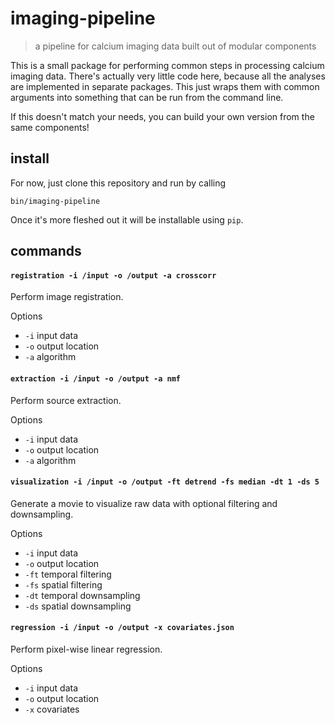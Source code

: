 # imaging-pipeline

> a pipeline for calcium imaging data built out of modular components

This is a small package for performing common steps in processing calcium imaging data. There's actually very little code here, because all the analyses are implemented in separate packages. This just wraps them with common arguments into something that can be run from the command line. 

If this doesn't match your needs, you can build your own version from the same components!

## install

For now, just clone this repository and run by calling

```
bin/imaging-pipeline
```

Once it's more fleshed out it will be installable using `pip`.

## commands

#### `registration -i /input -o /output -a crosscorr`

Perform image registration.

Options
- `-i` input data
- `-o` output location
- `-a` algorithm

#### `extraction -i /input -o /output -a nmf`

Perform source extraction.

Options
- `-i` input data
- `-o` output location
- `-a` algorithm

#### `visualization -i /input -o /output -ft detrend -fs median -dt 1 -ds 5`

Generate a movie to visualize raw data with optional filtering and downsampling.

Options
- `-i` input data
- `-o` output location
- `-ft` temporal filtering
- `-fs` spatial filtering
- `-dt` temporal downsampling
- `-ds` spatial downsampling

#### `regression -i /input -o /output -x covariates.json`

Perform pixel-wise linear regression.

Options
- `-i` input data
- `-o` output location
- `-x` covariates


